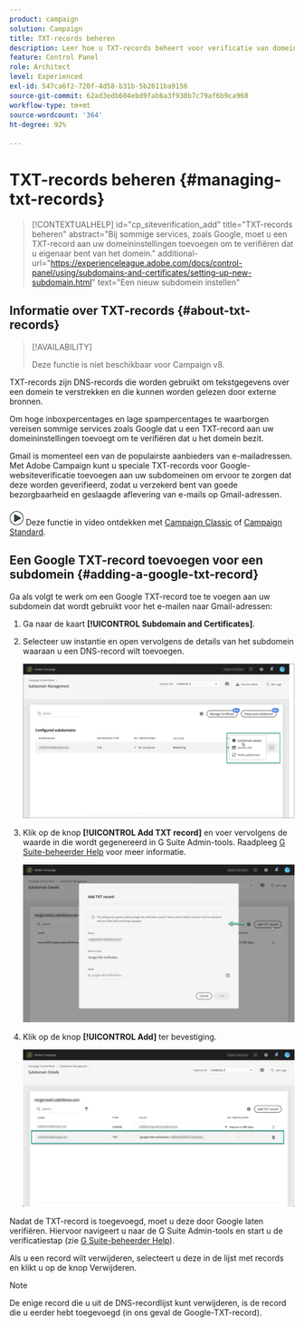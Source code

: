 ```yaml
---
product: campaign
solution: Campaign
title: TXT-records beheren
description: Leer hoe u TXT-records beheert voor verificatie van domeineigendom.
feature: Control Panel
role: Architect
level: Experienced
exl-id: 547ca6f2-720f-4d58-b31b-5b2611ba9156
source-git-commit: 62ad3edb604ebd9fab6a3f930b7c79af6b9ca968
workflow-type: tm+mt
source-wordcount: '364'
ht-degree: 92%

---
```


# TXT-records beheren {#managing-txt-records}

>[!CONTEXTUALHELP]
>id="cp_siteverification_add"
>title="TXT-records beheren"
>abstract="Bij sommige services, zoals Google, moet u een TXT-record aan uw domeininstellingen toevoegen om te verifiëren dat u eigenaar bent van het domein."
>additional-url="https://experienceleague.adobe.com/docs/control-panel/using/subdomains-and-certificates/setting-up-new-subdomain.html" text="Een nieuw subdomein instellen"

## Informatie over TXT-records {#about-txt-records}

>[!AVAILABILITY]
>
>Deze functie is niet beschikbaar voor Campaign v8.

TXT-records zijn DNS-records die worden gebruikt om tekstgegevens over een domein te verstrekken en die kunnen worden gelezen door externe bronnen.

Om hoge inboxpercentages en lage spampercentages te waarborgen vereisen sommige services zoals Google dat u een TXT-record aan uw domeininstellingen toevoegt om te verifiëren dat u het domein bezit.

Gmail is momenteel een van de populairste aanbieders van e-mailadressen. Met Adobe Campaign kunt u speciale TXT-records voor Google-websiteverificatie toevoegen aan uw subdomeinen om ervoor te zorgen dat deze worden geverifieerd, zodat u verzekerd bent van goede bezorgbaarheid en geslaagde aflevering van e-mails op Gmail-adressen.

![](assets/do-not-localize/how-to-video.png) Deze functie in video ontdekken met [Campaign Classic](https://experienceleague.adobe.com/docs/campaign-classic-learn/control-panel/subdomains-and-certificates/google-txt-record-management.html?lang=en#subdomains-and-certificates) of [Campaign Standard](https://experienceleague.adobe.com/docs/campaign-standard-learn/control-panel/subdomains-and-certificates/google-txt-record-management.html?lang=en#subdomains-and-certificates).

## Een Google TXT-record toevoegen voor een subdomein {#adding-a-google-txt-record}

Ga als volgt te werk om een Google TXT-record toe te voegen aan uw subdomein dat wordt gebruikt voor het e-mailen naar Gmail-adressen:

1. Ga naar de kaart **[!UICONTROL Subdomain and Certificates]**.

1. Selecteer uw instantie en open vervolgens de details van het subdomein waaraan u een DNS-record wilt toevoegen.

   ![](assets/txt_subdomaindetails.png)

1. Klik op de knop **[!UICONTROL Add TXT record]** en voer vervolgens de waarde in die wordt gegenereerd in G Suite Admin-tools. Raadpleeg [G Suite-beheerder Help](https://support.google.com/a/answer/183895) voor meer informatie.

   ![](assets/txt_addtxt.png)

1. Klik op de knop **[!UICONTROL Add]** ter bevestiging.

   ![](assets/txt_txtadded.png)

Nadat de TXT-record is toegevoegd, moet u deze door Google laten verifiëren. Hiervoor navigeert u naar de G Suite Admin-tools en start u de verificatiestap (zie [G Suite-beheerder Help](https://support.google.com/a/answer/183895)).

Als u een record wilt verwijderen, selecteert u deze in de lijst met records en klikt u op de knop Verwijderen.

>[!NOTE]
>
>De enige record die u uit de DNS-recordlijst kunt verwijderen, is de record die u eerder hebt toegevoegd (in ons geval de Google-TXT-record).
